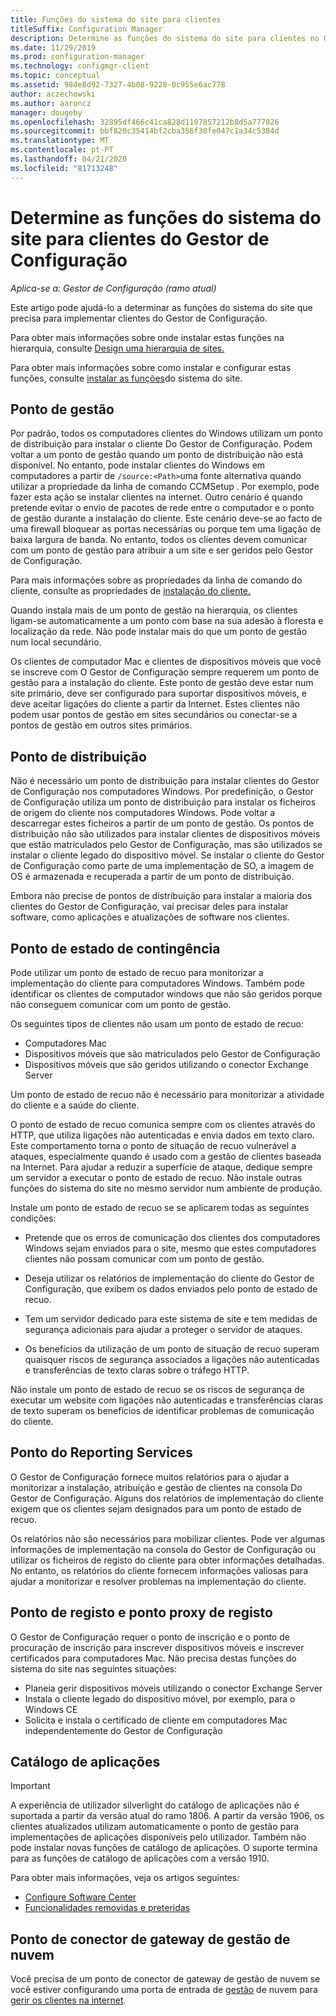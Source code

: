```yaml
---
title: Funções do sistema do site para clientes
titleSuffix: Configuration Manager
description: Determine as funções do sistema do site para clientes no Gestor de Configuração.
ms.date: 11/29/2019
ms.prod: configuration-manager
ms.technology: configmgr-client
ms.topic: conceptual
ms.assetid: 984e8d92-7327-4b08-9228-0c955e6ac778
author: aczechowski
ms.author: aaroncz
manager: dougeby
ms.openlocfilehash: 32895df466c41ca828d1107857212b8d5a777026
ms.sourcegitcommit: bbf820c35414bf2cba356f30fe047c1a34c5384d
ms.translationtype: MT
ms.contentlocale: pt-PT
ms.lasthandoff: 04/21/2020
ms.locfileid: "81713248"
---
```

# <a name="determine-the-site-system-roles-for-configuration-manager-clients"></a>Determine as funções do sistema do site para clientes do Gestor de Configuração

*Aplica-se a: Gestor de Configuração (ramo atual)*

Este artigo pode ajudá-lo a determinar as funções do sistema do site que precisa para implementar clientes do Gestor de Configuração.

Para obter mais informações sobre onde instalar estas funções na hierarquia, consulte [Design uma hierarquia de sites.](../../../plan-design/hierarchy/design-a-hierarchy-of-sites.md)  

Para obter mais informações sobre como instalar e configurar estas funções, consulte [instalar as funções](../../../servers/deploy/configure/install-site-system-roles.md)do sistema do site.  

## <a name="management-point"></a>Ponto de gestão

Por padrão, todos os computadores clientes do Windows utilizam um ponto de distribuição para instalar o cliente Do Gestor de Configuração. Podem voltar a um ponto de gestão quando um ponto de distribuição não está disponível. No entanto, pode instalar clientes do Windows em computadores a partir de `/source:<Path>`uma fonte alternativa quando utilizar a propriedade da linha de comando CCMSetup . Por exemplo, pode fazer esta ação se instalar clientes na internet. Outro cenário é quando pretende evitar o envio de pacotes de rede entre o computador e o ponto de gestão durante a instalação do cliente. Este cenário deve-se ao facto de uma firewall bloquear as portas necessárias ou porque tem uma ligação de baixa largura de banda. No entanto, todos os clientes devem comunicar com um ponto de gestão para atribuir a um site e ser geridos pelo Gestor de Configuração.  

Para mais informações sobre as propriedades da linha de comando do cliente, consulte as propriedades de [instalação do cliente.](../about-client-installation-properties.md)  

Quando instala mais de um ponto de gestão na hierarquia, os clientes ligam-se automaticamente a um ponto com base na sua adesão à floresta e localização da rede. Não pode instalar mais do que um ponto de gestão num local secundário.  

Os clientes de computador Mac e clientes de dispositivos móveis que você se inscreve com O Gestor de Configuração sempre requerem um ponto de gestão para a instalação do cliente. Este ponto de gestão deve estar num site primário, deve ser configurado para suportar dispositivos móveis, e deve aceitar ligações do cliente a partir da Internet. Estes clientes não podem usar pontos de gestão em sites secundários ou conectar-se a pontos de gestão em outros sites primários.  

## <a name="distribution-point"></a>Ponto de distribuição

Não é necessário um ponto de distribuição para instalar clientes do Gestor de Configuração nos computadores Windows. Por predefinição, o Gestor de Configuração utiliza um ponto de distribuição para instalar os ficheiros de origem do cliente nos computadores Windows. Pode voltar a descarregar estes ficheiros a partir de um ponto de gestão. Os pontos de distribuição não são utilizados para instalar clientes de dispositivos móveis que estão matriculados pelo Gestor de Configuração, mas são utilizados se instalar o cliente legado do dispositivo móvel. Se instalar o cliente do Gestor de Configuração como parte de uma implementação de SO, a imagem de OS é armazenada e recuperada a partir de um ponto de distribuição.

Embora não precise de pontos de distribuição para instalar a maioria dos clientes do Gestor de Configuração, vai precisar deles para instalar software, como aplicações e atualizações de software nos clientes.  

## <a name="fallback-status-point"></a>Ponto de estado de contingência

Pode utilizar um ponto de estado de recuo para monitorizar a implementação do cliente para computadores Windows. Também pode identificar os clientes de computador windows que não são geridos porque não conseguem comunicar com um ponto de gestão.

Os seguintes tipos de clientes não usam um ponto de estado de recuo:

- Computadores Mac
- Dispositivos móveis que são matriculados pelo Gestor de Configuração
- Dispositivos móveis que são geridos utilizando o conector Exchange Server

Um ponto de estado de recuo não é necessário para monitorizar a atividade do cliente e a saúde do cliente.  

O ponto de estado de recuo comunica sempre com os clientes através do HTTP, que utiliza ligações não autenticadas e envia dados em texto claro. Este comportamento torna o ponto de situação de recuo vulnerável a ataques, especialmente quando é usado com a gestão de clientes baseada na Internet. Para ajudar a reduzir a superfície de ataque, dedique sempre um servidor a executar o ponto de estado de recuo. Não instale outras funções do sistema do site no mesmo servidor num ambiente de produção.  

Instale um ponto de estado de recuo se se aplicarem todas as seguintes condições:  

- Pretende que os erros de comunicação dos clientes dos computadores Windows sejam enviados para o site, mesmo que estes computadores clientes não possam comunicar com um ponto de gestão.  

- Deseja utilizar os relatórios de implementação do cliente do Gestor de Configuração, que exibem os dados enviados pelo ponto de estado de recuo.  

- Tem um servidor dedicado para este sistema de site e tem medidas de segurança adicionais para ajudar a proteger o servidor de ataques.  

- Os benefícios da utilização de um ponto de situação de recuo superam quaisquer riscos de segurança associados a ligações não autenticadas e transferências de texto claras sobre o tráfego HTTP.  

Não instale um ponto de estado de recuo se os riscos de segurança de executar um website com ligações não autenticadas e transferências claras de texto superam os benefícios de identificar problemas de comunicação do cliente.  

## <a name="reporting-services-point"></a>Ponto do Reporting Services

O Gestor de Configuração fornece muitos relatórios para o ajudar a monitorizar a instalação, atribuição e gestão de clientes na consola Do Gestor de Configuração. Alguns dos relatórios de implementação do cliente exigem que os clientes sejam designados para um ponto de estado de recuo.  

Os relatórios não são necessários para mobilizar clientes. Pode ver algumas informações de implementação na consola do Gestor de Configuração ou utilizar os ficheiros de registo do cliente para obter informações detalhadas. No entanto, os relatórios do cliente fornecem informações valiosas para ajudar a monitorizar e resolver problemas na implementação do cliente.  

## <a name="enrollment-point-and-enrollment-proxy-point"></a>Ponto de registo e ponto proxy de registo

O Gestor de Configuração requer o ponto de inscrição e o ponto de procuração de inscrição para inscrever dispositivos móveis e inscrever certificados para computadores Mac. Não precisa destas funções do sistema do site nas seguintes situações:

- Planeia gerir dispositivos móveis utilizando o conector Exchange Server
- Instala o cliente legado do dispositivo móvel, por exemplo, para o Windows CE
- Solicita e instala o certificado de cliente em computadores Mac independentemente do Gestor de Configuração

## <a name="application-catalog"></a>Catálogo de aplicações

> [!Important]  
> A experiência de utilizador silverlight do catálogo de aplicações não é suportada a partir da versão atual do ramo 1806. A partir da versão 1906, os clientes atualizados utilizam automaticamente o ponto de gestão para implementações de aplicações disponíveis pelo utilizador. Também não pode instalar novas funções de catálogo de aplicações. O suporte termina para as funções de catálogo de aplicações com a versão 1910.  
>
> Para obter mais informações, veja os artigos seguintes:
>
> - [Configure Software Center](../../../../apps/plan-design/plan-for-software-center.md#bkmk_userex)
> - [Funcionalidades removidas e preteridas](../../../plan-design/changes/deprecated/removed-and-deprecated-cmfeatures.md)  

## <a name="cloud-management-gateway-connector-point"></a>Ponto de conector de gateway de gestão de nuvem

Você precisa de um ponto de conector de gateway de gestão de nuvem se você estiver configurando uma porta de entrada de [gestão](../../manage/cmg/plan-cloud-management-gateway.md) de nuvem para [gerir os clientes na internet](../../manage/manage-clients-internet.md).
